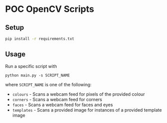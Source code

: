 # POC OpenCV Scripts

## Setup
```sh
pip install -r requirements.txt
```

## Usage
Run a specific script with

```
python main.py -s SCRIPT_NAME
```
where `SCRIPT_NAME` is one of the following:

- `colours` - Scans a webcam feed for pixels of the provided colour
- `corners` - Scans a webcam feed for corners
- `faces` - Scans a webcam feed for faces and eyes
- `templates` - Scans a provided image for instances of a provided template image